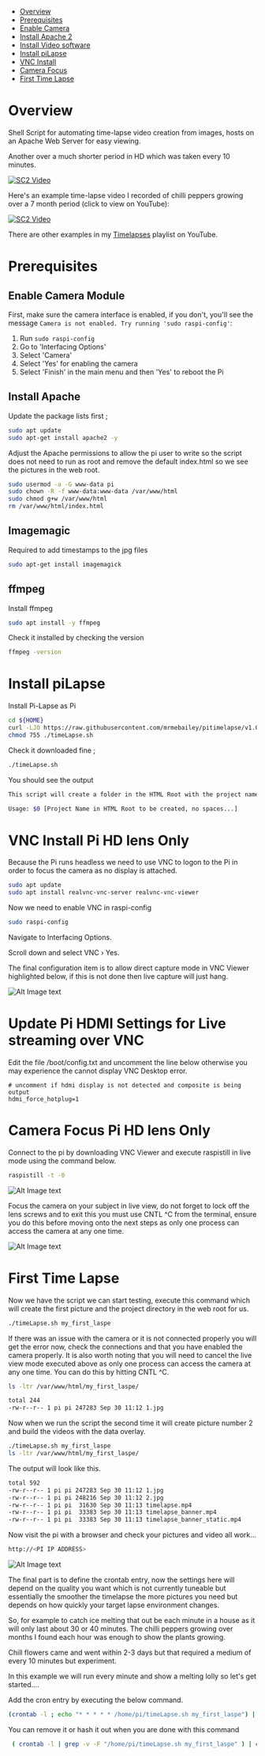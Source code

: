 [This document is formatted with GitHub-Flavored Markdown.    ]:#
[For better viewing, including hyperlinks, read it online at  ]:#
[https://github.com/mrmebailey/pitimelapse/blob/main/README.md]:#

* [Overview](#Overview)
* [Prerequisites](#prerequisites)
* [Enable Camera](#enable-camera-module)
* [Install Apache 2](#install-apache)
* [Install Video software](#ffmpeg)
* [Install piLapse](#install-pilapse)
* [VNC Install](#vnc-install-pi-hd-lens-only)
* [Camera Focus](#camera-focus-pi-hd-lens-only)
* [First Time Lapse](#first-time-lapse)

# Overview
Shell Script for automating time-lapse video creation from images, hosts on an Apache Web Server for easy viewing.

Another over a much shorter period in HD which was taken every 10 minutes.

[![SC2 Video](https://img.youtube.com/vi/qcc47tjRBUc/0.jpg)](https://www.youtube.com/embed/qcc47tjRBUc)

Here's an example time-lapse video I recorded of chilli peppers growing over a 7 month period (click to view on YouTube):

[![SC2 Video](https://img.youtube.com/vi/c2NePLQ2OQk/0.jpg)](https://www.youtube.com/embed/c2NePLQ2OQk)


There are other examples in my <a href="https://www.youtube.com/channel/UCq2082CCgrotqy21P-IxtTw">Timelapses</a> playlist on YouTube.


# Prerequisites
## Enable Camera Module
First, make sure the camera interface is enabled, if you don't, you'll see the message `Camera is not enabled. Try running 'sudo raspi-config'`:

  1. Run `sudo raspi-config`
  2. Go to 'Interfacing Options'
  3. Select 'Camera'
  4. Select 'Yes' for enabling the camera
  5. Select 'Finish' in the main menu and then 'Yes' to reboot the Pi

## Install Apache

Update the package lists first ;

```bash
sudo apt update
sudo apt-get install apache2 -y
```
Adjust the Apache permissions to allow the pi user to write so the script does not need to run
as root and remove the default index.html so we see the pictures in the web root.

```bash
sudo usermod -a -G www-data pi
sudo chown -R -f www-data:www-data /var/www/html
sudo chmod g+w /var/www/html
rm /var/www/html/index.html
```

## Imagemagic

Required to add timestamps to the jpg files

```bash
sudo apt-get install imagemagick
```

## ffmpeg

Install ffmpeg

```bash
sudo apt install -y ffmpeg
```

Check it installed by checking the version

```bash
ffmpeg -version
```

# Install piLapse

Install Pi-Lapse as Pi

```bash
cd ${HOME}
curl -LJO https://raw.githubusercontent.com/mrmebailey/pitimelapse/v1.0/timeLapse.sh
chmod 755 ./timeLapse.sh
```

Check it downloaded fine ;

```bash
./timeLapse.sh
```
You should see the output 

```bash
This script will create a folder in the HTML Root with the project name

Usage: $0 [Project Name in HTML Root to be created, no spaces...]
```

# VNC Install Pi HD lens Only
Because the Pi runs headless we need to use VNC to logon to the Pi in order to focus the camera as no display is attached.
```bash
sudo apt update
sudo apt install realvnc-vnc-server realvnc-vnc-viewer
```
Now we need to enable VNC in raspi-config
```bash
sudo raspi-config
```
Navigate to Interfacing Options.

Scroll down and select VNC › Yes.

The final configuration item is to allow direct capture mode in VNC Viewer highlighted below, if this is not done then live capture will just hang.

![Alt Image text](/resources/direct_capture.png?raw=true "Direct Capture")

# Update Pi HDMI Settings for Live streaming over VNC
Edit the file /boot/config.txt and uncomment the line below otherwise you may experience the cannot display VNC Desktop error.
```
# uncomment if hdmi display is not detected and composite is being output
hdmi_force_hotplug=1
```

# Camera Focus Pi HD lens Only
Connect to the pi by downloading VNC Viewer and execute raspistill in live mode using the 
command below.

```bash
raspistill -t -0
```

![Alt Image text](/resources/vnc_camera_command.png?raw=true "Camera Command")

Focus the camera on your subject in live view, do not forget to lock off the lens screws and to exit this you must use CNTL ^C from the terminal, ensure you do this before moving onto the next steps as only one process can access the camera at any one time.

![Alt Image text](/resources/vnc_focus.png?raw=true "Camera Command")


# First Time Lapse
Now we have the script we can start testing, execute this command which will create the first picture and the project directory in the web root for us.

```bash
./timeLapse.sh my_first_laspe
```

If there was an issue with the camera or it is not connected properly you will get the error now, check the connections and that you have enabled the camera properly.
It is also worth noting that you will need to cancel the live view mode executed above as only one process can access the camera at any one time.  You can do this by hitting CNTL ^C.

```bash
ls -ltr /var/www/html/my_first_laspe/
```

```bash
total 244
-rw-r--r-- 1 pi pi 247283 Sep 30 11:12 1.jpg
```

Now when we run the script the second time it will create picture number 2 and build the videos with the data overlay.

```bash
./timeLapse.sh my_first_laspe
ls -ltr /var/www/html/my_first_laspe/
```

The output will look like this.

```bash
total 592
-rw-r--r-- 1 pi pi 247283 Sep 30 11:12 1.jpg
-rw-r--r-- 1 pi pi 248216 Sep 30 11:12 2.jpg
-rw-r--r-- 1 pi pi  31630 Sep 30 11:13 timelapse.mp4
-rw-r--r-- 1 pi pi  33383 Sep 30 11:13 timelapse_banner.mp4
-rw-r--r-- 1 pi pi  33383 Sep 30 11:13 timelapse_banner_static.mp4
```

Now visit the pi with a browser and check your pictures and video all work...
```bash
http://<PI IP ADDRESS>
```

![Alt Image text](/resources/pi_first_proj.png?raw=true "Camera Command")

The final part is to define the crontab entry, now the settings here will depend on the quality you want which is not currently tuneable but essentially the smoother the timelapse the more pictures you need but depends on how quickly your target lapse environment changes.

So, for example to catch ice melting that out be each minute in a house as it will only last about 30 or 40 minutes.  The chilli peppers growing over months I found each hour was enough to show the plants growing.

Chill flowers came and went within 2-3 days but that required a medium of every 10 minutes but experiment.

In this example we will run every minute and show a melting lolly so let's get started....

Add the cron entry by executing the below command.

```bash
(crontab -l ; echo "* * * * * /home/pi/timeLapse.sh my_first_laspe") | crontab
```

You can remove it or hash it out when you are done with this command

```bash
 ( crontab -l | grep -v -F "/home/pi/timeLapse.sh my_first_laspe" ) | crontab -
```






